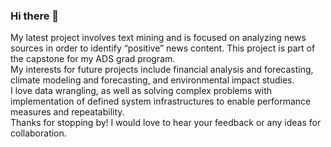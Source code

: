 ### Hi there 👋

<!--
**amcarr-ds/amcarr-ds** is a ✨ _special_ ✨ repository because its `README.md` (this file) appears on your GitHub profile.

Here are some ideas to get you started:

- 🔭 I’m currently working on ...
- 🌱 I’m currently learning ...
- 👯 I’m looking to collaborate on ...
- 🤔 I’m looking for help with ...
- 💬 Ask me about ...
- 📫 How to reach me: ...
- 😄 Pronouns: ...
- ⚡ Fun fact: ...
-->

My latest project involves text mining and is focused on analyzing news sources in order to identify “positive” news content. This project is part of the capstone for my ADS grad program.\
My interests for future projects include financial analysis and forecasting, climate modeling and forecasting, and environmental impact studies.\
I love data wrangling, as well as solving complex problems with implementation of defined system infrastructures to enable performance measures and repeatability.\
Thanks for stopping by! I would love to hear your feedback or any ideas for collaboration.
